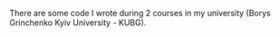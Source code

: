 
There are some code I wrote during 2 courses in my university (Borys Grinchenko Kyiv University - KUBG). 

